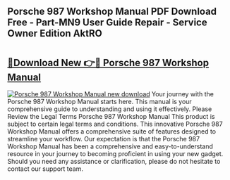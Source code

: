 ## Porsche 987 Workshop Manual PDF Download Free - Part-MN9 User Guide Repair - Service Owner Edition AktRO

# <h2><a href="http://cf24604.oget.top/?id=Porsche+987+Workshop+Manual">🔗Download New 👉🔴 Porsche 987 Workshop Manual</a></h2>

[![Porsche 987 Workshop Manual new download](https://i.imgur.com/5g1atiW.png)](http://cf24604.oget.top/?id=Porsche+987+Workshop+Manual)
Your journey with the Porsche 987 Workshop Manual starts here. This manual is your comprehensive guide to understanding and using it effectively. Please Review the Legal Terms Porsche 987 Workshop Manual This product is subject to certain legal terms and conditions. This innovative Porsche 987 Workshop Manual offers a comprehensive suite of features designed to streamline your workflow. Our expectation is that the Porsche 987 Workshop Manual has been a comprehensive and easy-to-understand resource in your journey to becoming proficient in using your new gadget. Should you need any assistance or clarification, please do not hesitate to contact our support team.
